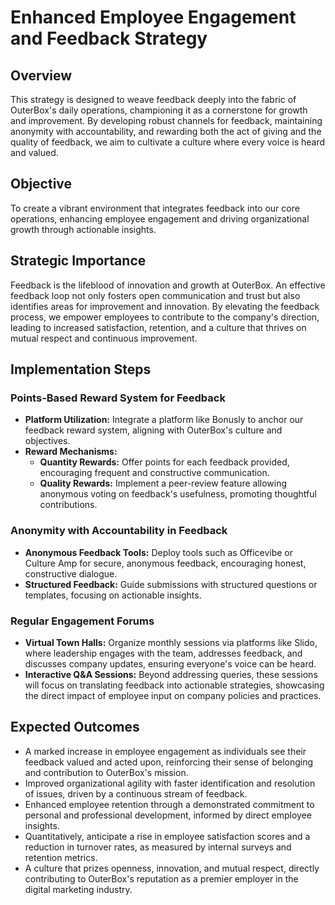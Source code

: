 # Enhanced Employee Engagement and Feedback Strategy

## Overview
This strategy is designed to weave feedback deeply into the fabric of OuterBox's daily operations, championing it as a cornerstone for growth and improvement. By developing robust channels for feedback, maintaining anonymity with accountability, and rewarding both the act of giving and the quality of feedback, we aim to cultivate a culture where every voice is heard and valued.

## Objective
To create a vibrant environment that integrates feedback into our core operations, enhancing employee engagement and driving organizational growth through actionable insights.

## Strategic Importance
Feedback is the lifeblood of innovation and growth at OuterBox. An effective feedback loop not only fosters open communication and trust but also identifies areas for improvement and innovation. By elevating the feedback process, we empower employees to contribute to the company's direction, leading to increased satisfaction, retention, and a culture that thrives on mutual respect and continuous improvement.

## Implementation Steps
### Points-Based Reward System for Feedback
- **Platform Utilization:** Integrate a platform like Bonusly to anchor our feedback reward system, aligning with OuterBox's culture and objectives.
- **Reward Mechanisms:**
    - **Quantity Rewards:** Offer points for each feedback provided, encouraging frequent and constructive communication.
    - **Quality Rewards:** Implement a peer-review feature allowing anonymous voting on feedback's usefulness, promoting thoughtful contributions.

### Anonymity with Accountability in Feedback
- **Anonymous Feedback Tools:** Deploy tools such as Officevibe or Culture Amp for secure, anonymous feedback, encouraging honest, constructive dialogue.
- **Structured Feedback:** Guide submissions with structured questions or templates, focusing on actionable insights.

### Regular Engagement Forums
- **Virtual Town Halls:** Organize monthly sessions via platforms like Slido, where leadership engages with the team, addresses feedback, and discusses company updates, ensuring everyone's voice can be heard.
- **Interactive Q&A Sessions:** Beyond addressing queries, these sessions will focus on translating feedback into actionable strategies, showcasing the direct impact of employee input on company policies and practices.

## Expected Outcomes
- A marked increase in employee engagement as individuals see their feedback valued and acted upon, reinforcing their sense of belonging and contribution to OuterBox's mission.
- Improved organizational agility with faster identification and resolution of issues, driven by a continuous stream of feedback.
- Enhanced employee retention through a demonstrated commitment to personal and professional development, informed by direct employee insights.
- Quantitatively, anticipate a rise in employee satisfaction scores and a reduction in turnover rates, as measured by internal surveys and retention metrics.
- A culture that prizes openness, innovation, and mutual respect, directly contributing to OuterBox's reputation as a premier employer in the digital marketing industry.

